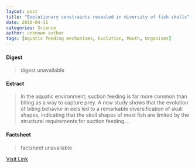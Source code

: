 ```yaml
---
layout: post
title: "Evolutionary constraints revealed in diversity of fish skulls"
date: 2016-04-11
categories: Science
author: unknown author
tags: [Aquatic feeding mechanisms, Evolution, Mouth, Organisms]
---
```



#### Digest
>digest unavailable

#### Extract
>In the aquatic environment, suction feeding is far more common than biting as a way to capture prey. A new study shows that the evolution of biting behavior in eels led to a remarkable diversification of skull shapes, indicating that the skull shapes of most fish are limited by the structural requirements for suction feeding....

#### Factsheet
>factsheet unavailable

[Visit Link](http://feeds.sciencedaily.com/~r/sciencedaily/~3/fkXwI831_sY/141117084721.htm)


